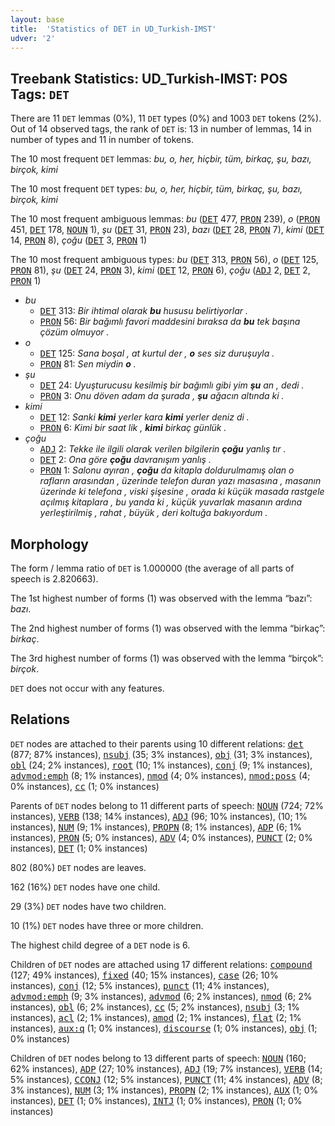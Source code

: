 ```yaml
---
layout: base
title:  'Statistics of DET in UD_Turkish-IMST'
udver: '2'
---
```


## Treebank Statistics: UD_Turkish-IMST: POS Tags: `DET`

There are 11 `DET` lemmas (0%), 11 `DET` types (0%) and 1003 `DET` tokens (2%).
Out of 14 observed tags, the rank of `DET` is: 13 in number of lemmas, 14 in number of types and 11 in number of tokens.

The 10 most frequent `DET` lemmas: <em>bu, o, her, hiçbir, tüm, birkaç, şu, bazı, birçok, kimi</em>

The 10 most frequent `DET` types:  <em>bu, o, her, hiçbir, tüm, birkaç, şu, bazı, birçok, kimi</em>

The 10 most frequent ambiguous lemmas: <em>bu</em> (<tt><a href="tr_imst-pos-DET.html">DET</a></tt> 477, <tt><a href="tr_imst-pos-PRON.html">PRON</a></tt> 239), <em>o</em> (<tt><a href="tr_imst-pos-PRON.html">PRON</a></tt> 451, <tt><a href="tr_imst-pos-DET.html">DET</a></tt> 178, <tt><a href="tr_imst-pos-NOUN.html">NOUN</a></tt> 1), <em>şu</em> (<tt><a href="tr_imst-pos-DET.html">DET</a></tt> 31, <tt><a href="tr_imst-pos-PRON.html">PRON</a></tt> 23), <em>bazı</em> (<tt><a href="tr_imst-pos-DET.html">DET</a></tt> 28, <tt><a href="tr_imst-pos-PRON.html">PRON</a></tt> 7), <em>kimi</em> (<tt><a href="tr_imst-pos-DET.html">DET</a></tt> 14, <tt><a href="tr_imst-pos-PRON.html">PRON</a></tt> 8), <em>çoğu</em> (<tt><a href="tr_imst-pos-DET.html">DET</a></tt> 3, <tt><a href="tr_imst-pos-PRON.html">PRON</a></tt> 1)

The 10 most frequent ambiguous types:  <em>bu</em> (<tt><a href="tr_imst-pos-DET.html">DET</a></tt> 313, <tt><a href="tr_imst-pos-PRON.html">PRON</a></tt> 56), <em>o</em> (<tt><a href="tr_imst-pos-DET.html">DET</a></tt> 125, <tt><a href="tr_imst-pos-PRON.html">PRON</a></tt> 81), <em>şu</em> (<tt><a href="tr_imst-pos-DET.html">DET</a></tt> 24, <tt><a href="tr_imst-pos-PRON.html">PRON</a></tt> 3), <em>kimi</em> (<tt><a href="tr_imst-pos-DET.html">DET</a></tt> 12, <tt><a href="tr_imst-pos-PRON.html">PRON</a></tt> 6), <em>çoğu</em> (<tt><a href="tr_imst-pos-ADJ.html">ADJ</a></tt> 2, <tt><a href="tr_imst-pos-DET.html">DET</a></tt> 2, <tt><a href="tr_imst-pos-PRON.html">PRON</a></tt> 1)


* <em>bu</em>
  * <tt><a href="tr_imst-pos-DET.html">DET</a></tt> 313: <em>Bir ihtimal olarak <b>bu</b> hususu belirtiyorlar .</em>
  * <tt><a href="tr_imst-pos-PRON.html">PRON</a></tt> 56: <em>Bir bağımlı favori maddesini bıraksa da <b>bu</b> tek başına çözüm olmuyor .</em>
* <em>o</em>
  * <tt><a href="tr_imst-pos-DET.html">DET</a></tt> 125: <em>Sana boşal , at kurtul der , <b>o</b> ses siz duruşuyla .</em>
  * <tt><a href="tr_imst-pos-PRON.html">PRON</a></tt> 81: <em>Sen miydin <b>o</b> .</em>
* <em>şu</em>
  * <tt><a href="tr_imst-pos-DET.html">DET</a></tt> 24: <em>Uyuşturucusu kesilmiş bir bağımlı gibi yim <b>şu</b> an , dedi .</em>
  * <tt><a href="tr_imst-pos-PRON.html">PRON</a></tt> 3: <em>Onu döven adam da şurada , <b>şu</b> ağacın altında ki .</em>
* <em>kimi</em>
  * <tt><a href="tr_imst-pos-DET.html">DET</a></tt> 12: <em>Sanki <b>kimi</b> yerler kara <b>kimi</b> yerler deniz di .</em>
  * <tt><a href="tr_imst-pos-PRON.html">PRON</a></tt> 6: <em>Kimi bir saat lik , <b>kimi</b> birkaç günlük .</em>
* <em>çoğu</em>
  * <tt><a href="tr_imst-pos-ADJ.html">ADJ</a></tt> 2: <em>Tekke ile ilgili olarak verilen bilgilerin <b>çoğu</b> yanlış tır .</em>
  * <tt><a href="tr_imst-pos-DET.html">DET</a></tt> 2: <em>Ona göre <b>çoğu</b> davranışım yanlış .</em>
  * <tt><a href="tr_imst-pos-PRON.html">PRON</a></tt> 1: <em>Salonu ayıran , <b>çoğu</b> da kitapla doldurulmamış olan o rafların arasından , üzerinde telefon duran yazı masasına , masanın üzerinde ki telefona , viski şişesine , orada ki küçük masada rastgele açılmış kitaplara , bu yanda ki , küçük yuvarlak masanın ardına yerleştirilmiş , rahat , büyük , deri koltuğa bakıyordum .</em>

## Morphology

The form / lemma ratio of `DET` is 1.000000 (the average of all parts of speech is 2.820663).

The 1st highest number of forms (1) was observed with the lemma “bazı”: <em>bazı</em>.

The 2nd highest number of forms (1) was observed with the lemma “birkaç”: <em>birkaç</em>.

The 3rd highest number of forms (1) was observed with the lemma “birçok”: <em>birçok</em>.

`DET` does not occur with any features.


## Relations

`DET` nodes are attached to their parents using 10 different relations: <tt><a href="tr_imst-dep-det.html">det</a></tt> (877; 87% instances), <tt><a href="tr_imst-dep-nsubj.html">nsubj</a></tt> (35; 3% instances), <tt><a href="tr_imst-dep-obj.html">obj</a></tt> (31; 3% instances), <tt><a href="tr_imst-dep-obl.html">obl</a></tt> (24; 2% instances), <tt><a href="tr_imst-dep-root.html">root</a></tt> (10; 1% instances), <tt><a href="tr_imst-dep-conj.html">conj</a></tt> (9; 1% instances), <tt><a href="tr_imst-dep-advmod-emph.html">advmod:emph</a></tt> (8; 1% instances), <tt><a href="tr_imst-dep-nmod.html">nmod</a></tt> (4; 0% instances), <tt><a href="tr_imst-dep-nmod-poss.html">nmod:poss</a></tt> (4; 0% instances), <tt><a href="tr_imst-dep-cc.html">cc</a></tt> (1; 0% instances)

Parents of `DET` nodes belong to 11 different parts of speech: <tt><a href="tr_imst-pos-NOUN.html">NOUN</a></tt> (724; 72% instances), <tt><a href="tr_imst-pos-VERB.html">VERB</a></tt> (138; 14% instances), <tt><a href="tr_imst-pos-ADJ.html">ADJ</a></tt> (96; 10% instances),  (10; 1% instances), <tt><a href="tr_imst-pos-NUM.html">NUM</a></tt> (9; 1% instances), <tt><a href="tr_imst-pos-PROPN.html">PROPN</a></tt> (8; 1% instances), <tt><a href="tr_imst-pos-ADP.html">ADP</a></tt> (6; 1% instances), <tt><a href="tr_imst-pos-PRON.html">PRON</a></tt> (5; 0% instances), <tt><a href="tr_imst-pos-ADV.html">ADV</a></tt> (4; 0% instances), <tt><a href="tr_imst-pos-PUNCT.html">PUNCT</a></tt> (2; 0% instances), <tt><a href="tr_imst-pos-DET.html">DET</a></tt> (1; 0% instances)

802 (80%) `DET` nodes are leaves.

162 (16%) `DET` nodes have one child.

29 (3%) `DET` nodes have two children.

10 (1%) `DET` nodes have three or more children.

The highest child degree of a `DET` node is 6.

Children of `DET` nodes are attached using 17 different relations: <tt><a href="tr_imst-dep-compound.html">compound</a></tt> (127; 49% instances), <tt><a href="tr_imst-dep-fixed.html">fixed</a></tt> (40; 15% instances), <tt><a href="tr_imst-dep-case.html">case</a></tt> (26; 10% instances), <tt><a href="tr_imst-dep-conj.html">conj</a></tt> (12; 5% instances), <tt><a href="tr_imst-dep-punct.html">punct</a></tt> (11; 4% instances), <tt><a href="tr_imst-dep-advmod-emph.html">advmod:emph</a></tt> (9; 3% instances), <tt><a href="tr_imst-dep-advmod.html">advmod</a></tt> (6; 2% instances), <tt><a href="tr_imst-dep-nmod.html">nmod</a></tt> (6; 2% instances), <tt><a href="tr_imst-dep-obl.html">obl</a></tt> (6; 2% instances), <tt><a href="tr_imst-dep-cc.html">cc</a></tt> (5; 2% instances), <tt><a href="tr_imst-dep-nsubj.html">nsubj</a></tt> (3; 1% instances), <tt><a href="tr_imst-dep-acl.html">acl</a></tt> (2; 1% instances), <tt><a href="tr_imst-dep-amod.html">amod</a></tt> (2; 1% instances), <tt><a href="tr_imst-dep-flat.html">flat</a></tt> (2; 1% instances), <tt><a href="tr_imst-dep-aux-q.html">aux:q</a></tt> (1; 0% instances), <tt><a href="tr_imst-dep-discourse.html">discourse</a></tt> (1; 0% instances), <tt><a href="tr_imst-dep-obj.html">obj</a></tt> (1; 0% instances)

Children of `DET` nodes belong to 13 different parts of speech: <tt><a href="tr_imst-pos-NOUN.html">NOUN</a></tt> (160; 62% instances), <tt><a href="tr_imst-pos-ADP.html">ADP</a></tt> (27; 10% instances), <tt><a href="tr_imst-pos-ADJ.html">ADJ</a></tt> (19; 7% instances), <tt><a href="tr_imst-pos-VERB.html">VERB</a></tt> (14; 5% instances), <tt><a href="tr_imst-pos-CCONJ.html">CCONJ</a></tt> (12; 5% instances), <tt><a href="tr_imst-pos-PUNCT.html">PUNCT</a></tt> (11; 4% instances), <tt><a href="tr_imst-pos-ADV.html">ADV</a></tt> (8; 3% instances), <tt><a href="tr_imst-pos-NUM.html">NUM</a></tt> (3; 1% instances), <tt><a href="tr_imst-pos-PROPN.html">PROPN</a></tt> (2; 1% instances), <tt><a href="tr_imst-pos-AUX.html">AUX</a></tt> (1; 0% instances), <tt><a href="tr_imst-pos-DET.html">DET</a></tt> (1; 0% instances), <tt><a href="tr_imst-pos-INTJ.html">INTJ</a></tt> (1; 0% instances), <tt><a href="tr_imst-pos-PRON.html">PRON</a></tt> (1; 0% instances)

